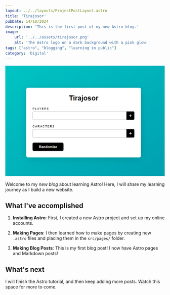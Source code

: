```yaml
---
layout: ../../layouts/ProjectPostLayout.astro
title: 'Tirajosor'
pubDate: 14/10/2024
description: 'This is the first post of my new Astro blog.'
image:
    url: '../../assets/tirajosor.png'
    alt: 'The Astro logo on a dark background with a pink glow.'
tags: ["astro", "blogging", "learning in public"]
category: 'Digital'
---
```


![A starry night sky.](../../assets/tirajosor.png)

Welcome to my _new blog_ about learning Astro! Here, I will share my learning journey as I build a new website.

## What I've accomplished

1. **Installing Astro**: First, I created a new Astro project and set up my online accounts.

2. **Making Pages**: I then learned how to make pages by creating new `.astro` files and placing them in the `src/pages/` folder.

3. **Making Blog Posts**: This is my first blog post! I now have Astro pages and Markdown posts!

## What's next

I will finish the Astro tutorial, and then keep adding more posts. Watch this space for more to come.